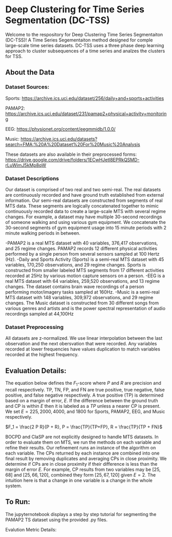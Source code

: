 # Deep Clustering for Time Series Segmentation (DC-TSS)

Welcome to the respository for Deep Clustering Time Series Segmentaiton (DC-TSS)! A Time Series Segementaiton method designed for comple large-scale time series datasets. DC-TSS uses a three phase deep learning approach to cluster subsequences of a time series and analzes the clusters for TSS.

## About the Data

### Dataset Sources:

Sports: https://archive.ics.uci.edu/dataset/256/daily+and+sports+activities

PAMAP2: https://archive.ics.uci.edu/dataset/231/pamap2+physical+activity+monitoring

EEG: https://physionet.org/content/eegmmidb/1.0.0/

Music: https://archive.ics.uci.edu/datasets?search=FMA:%20A%20Dataset%20For%20Music%20Analysis

These datasets are also available in their preprocessed forms:
https://drive.google.com/drive/folders/1ECwHJetl8EPRkQSMD-rLuWimJ5kMp8qW

### Dataset Descriptions

Our dataset is comprised of two real and two semi-real. The real datasets are continuously recorded and have ground truth established from external information. Our semi-real datasets are constructed from segments of real MTS data. These segments are logically concatenated together to mimic continuously recorded data to create a large-scale MTS with several regime changes. For example, a dataset may have multiple 30-second recordings of someone walking and using various gym equipment. We concatenate the 30-second segments of gym equipment usage into 15 minute periods with 2 minute walking periods in between. 

-PAMAP2 is a real MTS dataset with 40 variables, 376,417 observations, and 25 regime changes. PAMAP2 records 12 different physical activities performed by a single person from several sensors sampled at 100 Hertz (Hz).
-Daily and Sports Activity (Sports) is a semi-real MTS dataset with 45 variables, 170,250 observations, and 29 regime changes. Sports is constructed from smaller labeled MTS segments from 17 different activities recorded at 25Hz by various motion capture sensors on a person.
-EEG is a real MTS dataset with 64 variables, 259,520 observations, and 13 regime changes. The dataset contains brain wave recordings of a person performing motor/imagery tasks sampled at 160Hz.
-Music is a semi-real MTS dataset with 148 variables, 309,972 observations, and 29 regime changes. The Music dataset is constructed from 30 different songs from various genres and artists and is the power spectral representation of audio recordings sampled at 44,100Hz

### Dataset Preprocessing

All datasets are z-normalized. We use linear interpolation between the last observation and the next obersvation that were recorded. Any variables recorded at lower frequencies have values duplication to match variables recorded at the highest frequency.

## Evaluation Details:
The equation below defines the $F_1$-score where $P$ and $R$ are precision and recall respectively. TP, TN, FP, and FN are true positive, true negative, false positive, and false negative respectively.  A true positive (TP) is determined based on a margin of error, $E$. If the difference between the ground truth and CP is within $E$ then it is labeled as a $TP$ unless a nearer CP is present. We set $E = 225, 2000, 4000,$ and $1800$ for Sports, PAMAP2, EEG, and Music respectively. 

$F_1 = \frac{2 P R}{P + R}, P = \frac{TP}{TP+FP}, R = \frac{TP}{TP + FN}$

BOCPD and ClaSP are not explicitly designed to handle MTS datasets. In order to evaluate them on MTS, we run the methods on each variable and refine their results. Our refinement runs an instance of the algorithm on each variable. The CPs returned by each instance are combined into one final result by removing duplicates and averaging CPs in close proximity. We determine if CPs are in close proximity if their difference is less than the margin of error $E$. For example, CP results from two variables may be $[25, 68]$ and $[25, 66, 120]$, combined they form $[25, 67, 120]$ given $E=2$. The intuition here is that a change in one variable is a change in the whole system.


## To Run:
The jupyternotebook displays a step by step tutorial for segmenting the PAMAP2 TS dataset using the provided .py files.

Evalution Metric Details:


